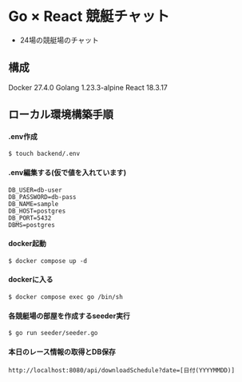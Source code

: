 # Go × React 競艇チャット

- 24場の競艇場のチャット

## 構成
Docker 27.4.0
Golang 1.23.3-alpine
React 18.3.17

## ローカル環境構築手順

#### .env作成

```
$ touch backend/.env
```

#### .env編集する(仮で値を入れています)
```
DB_USER=db-user
DB_PASSWORD=db-pass
DB_NAME=sample
DB_HOST=postgres
DB_PORT=5432
DBMS=postgres
```
#### docker起動

```
$ docker compose up -d
```
#### dockerに入る

```
$ docker compose exec go /bin/sh
```

#### 各競艇場の部屋を作成するseeder実行

```
$ go run seeder/seeder.go
```

#### 本日のレース情報の取得とDB保存

```
http://localhost:8080/api/downloadSchedule?date=[日付(YYYYMMDD)]
```